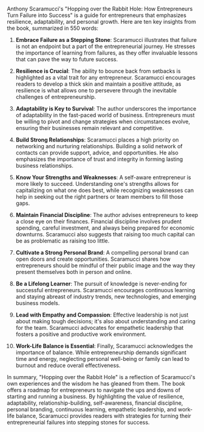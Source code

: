 Anthony Scaramucci's "Hopping over the Rabbit Hole: How Entrepreneurs Turn Failure into Success" is a guide for entrepreneurs that emphasizes resilience, adaptability, and personal growth. Here are ten key insights from the book, summarized in 550 words:

1. **Embrace Failure as a Stepping Stone**: Scaramucci illustrates that failure is not an endpoint but a part of the entrepreneurial journey. He stresses the importance of learning from failures, as they offer invaluable lessons that can pave the way to future success.

2. **Resilience is Crucial**: The ability to bounce back from setbacks is highlighted as a vital trait for any entrepreneur. Scaramucci encourages readers to develop a thick skin and maintain a positive attitude, as resilience is what allows one to persevere through the inevitable challenges of entrepreneurship.

3. **Adaptability is Key to Survival**: The author underscores the importance of adaptability in the fast-paced world of business. Entrepreneurs must be willing to pivot and change strategies when circumstances evolve, ensuring their businesses remain relevant and competitive.

4. **Build Strong Relationships**: Scaramucci places a high priority on networking and nurturing relationships. Building a solid network of contacts can provide support, advice, and opportunities. He also emphasizes the importance of trust and integrity in forming lasting business relationships.

5. **Know Your Strengths and Weaknesses**: A self-aware entrepreneur is more likely to succeed. Understanding one's strengths allows for capitalizing on what one does best, while recognizing weaknesses can help in seeking out the right partners or team members to fill those gaps.

6. **Maintain Financial Discipline**: The author advises entrepreneurs to keep a close eye on their finances. Financial discipline involves prudent spending, careful investment, and always being prepared for economic downturns. Scaramucci also suggests that raising too much capital can be as problematic as raising too little.

7. **Cultivate a Strong Personal Brand**: A compelling personal brand can open doors and create opportunities. Scaramucci shares how entrepreneurs should be mindful of their public image and the way they present themselves both in person and online.

8. **Be a Lifelong Learner**: The pursuit of knowledge is never-ending for successful entrepreneurs. Scaramucci encourages continuous learning and staying abreast of industry trends, new technologies, and emerging business models.

9. **Lead with Empathy and Compassion**: Effective leadership is not just about making tough decisions; it's also about understanding and caring for the team. Scaramucci advocates for empathetic leadership that fosters a positive and productive work environment.

10. **Work-Life Balance is Essential**: Finally, Scaramucci acknowledges the importance of balance. While entrepreneurship demands significant time and energy, neglecting personal well-being or family can lead to burnout and reduce overall effectiveness.

In summary, "Hopping over the Rabbit Hole" is a reflection of Scaramucci's own experiences and the wisdom he has gleaned from them. The book offers a roadmap for entrepreneurs to navigate the ups and downs of starting and running a business. By highlighting the value of resilience, adaptability, relationship-building, self-awareness, financial discipline, personal branding, continuous learning, empathetic leadership, and work-life balance, Scaramucci provides readers with strategies for turning their entrepreneurial failures into stepping stones for success.